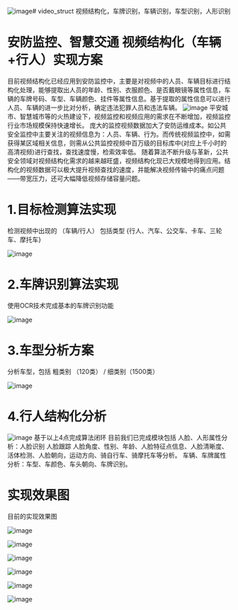 ![image](https://github.com/user-attachments/assets/7776f90b-8746-4cb7-abd9-8ecd95ee3eb0)# video_struct
视频结构化，车牌识别，车辆识别，车型识别，人形识别
# 安防监控、智慧交通 视频结构化（车辆+行人）实现方案
 目前视频结构化已经应用到安防监控中，主要是对视频中的人员、车辆目标进行结构化处理，能够提取出人员的年龄、性别、衣服颜色、是否戴眼镜等属性信息，车辆的车牌号码、车型、车辆颜色、挂件等属性信息。基于提取的属性信息可以进行人员、车辆的进一步比对分析，确定违法犯罪人员和违法车辆。
 ![image](https://github.com/user-attachments/assets/1bc9e3b9-e9ce-4f1c-aef8-8820d71e9146)
平安城市、智慧城市等的火热建设下，视频监控和视频应用的需求在不断增加，视频监控行业市场规模保持快速增长。
庞大的监控视频数据加大了安防运维成本。如公共安全监控中主要关注的视频信息为：人员、车辆、行为。而传统视频监控中，如需获得某区域相关信息，则需从公共监控视频中百万级的目标库中(对应上千小时的高清视频)进行查找，查找速度慢，检索效率低。
随着算法不断升级与革新，公共安全领域对视频结构化需求的越来越旺盛，视频结构化现已大规模地得到应用。结构化的视频数据可以极大提升视频查找的速度，并能解决视频传输中的痛点问题——带宽压力，还可大幅降低视频存储容量问题。
# 1.目标检测算法实现
检测视频中出现的 （车辆/行人） 包括类型 {行人、汽车、公交车、卡车、三轮车、摩托车}

![image](https://github.com/user-attachments/assets/e5714f66-8f72-4c8a-a8c7-28c3d42d4951)
# 2.车牌识别算法实现
使用OCR技术完成基本的车牌识别功能

![image](https://github.com/user-attachments/assets/dbdb72e8-f313-4310-91fa-f8bdacfd8576)
# 3.车型分析方案
分析车型，包括 粗类别 （120类） / 细类别（1500类）

![image](https://github.com/user-attachments/assets/71c8a9ce-b901-4ce8-b848-e1317b0db0eb)
# 4.行人结构化分析

![image](https://github.com/user-attachments/assets/26055cd2-718b-409e-a3b4-2a4497daf898)
基于以上4点完成算法闭环
目前我们已完成模块包括
人脸、人形属性分析：人脸识别 人脸跟踪 人脸角度、性别、年龄、人脸特征点信息、人脸清晰度、活体检测、人脸朝向，运动方向、骑自行车、骑摩托车等分析。
车辆、车牌属性分析：车型、车颜色、车头朝向、车牌识别。
# 实现效果图
目前的实现效果图


![image](https://github.com/user-attachments/assets/962f562a-5046-4b14-9f5e-aa7b0951b748)

![image](https://github.com/user-attachments/assets/11b12f8f-142c-4afb-af9d-cb2bbcc353fb)

![image](https://github.com/user-attachments/assets/b1c5dc76-e351-4616-bf86-13c4cf05afe5)

![image](https://github.com/user-attachments/assets/5e8c523d-d543-4140-a1ee-25cf0b426e41)

![image](https://github.com/user-attachments/assets/731ed83f-3865-4b88-8df9-d564681ebb88)

![image](https://github.com/user-attachments/assets/412d58c7-682d-4177-b9c8-dea209afd283)

